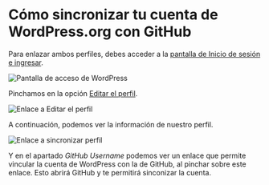# Cómo sincronizar tu cuenta de WordPress.org con GitHub

Para enlazar ambos perfiles, debes acceder a la [pantalla de Inicio de sesión e ingresar](https://login.wordpress.org/?locale=es_ES).

![Pantalla de acceso de WordPress](https://raw.githubusercontent.com/WPES/spain-handbook/master/assets/manuales-wordpress-sincronizar-1.png)

Pinchamos en la opción [Editar el perfil](https://profiles.wordpress.org/me/profile/edit/).

![Enlace a Editar el perfil](https://raw.githubusercontent.com/WPES/spain-handbook/master/assets/manuales-wordpress-sincronizar-2.png)

A continuación, podemos ver la información de nuestro perfil.

![Enlace a sincronizar perfil](https://raw.githubusercontent.com/WPES/spain-handbook/master/assets/manuales-wordpress-sincronizar-3.png)

Y en el apartado *GitHub Username* podemos ver un enlace que permite vincular la cuenta de WordPress con la de GitHub, al pinchar sobre este enlace. Esto abrirá GitHub y te permitirá sinconizar la cuenta.